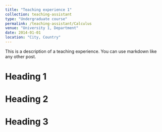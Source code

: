 ```yaml
---
title: "Teaching experience 1"
collection: teaching-assistant
type: "Undergraduate course"
permalink: /teaching-assistant/Calculus
venue: "University 1, Department"
date: 2014-01-01
location: "City, Country"
---
```


This is a description of a teaching experience. You can use markdown like any other post.

Heading 1
======

Heading 2
======

Heading 3
======
